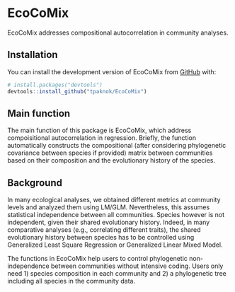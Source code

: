 
<!-- README.md is generated from README.Rmd. Please edit that file -->

# EcoCoMix

<!-- badges: start -->
<!-- badges: end -->

EcoCoMix addresses compositional autocorrelation in community analyses.

## Installation

You can install the development version of EcoCoMix from
[GitHub](https://github.com/) with:

``` r
# install.packages("devtools")
devtools::install_github("tpaknok/EcoCoMix")
```

## Main function

The main function of this package is EcoCoMix, which address
compoisitional autocorrelation in regression. Briefly, the function
automatically constructs the compositional (after considering
phylogenetic covariance between species if provided) matrix between
communities based on their composition and the evolutionary history of
the species.

## Background

In many ecological analyses, we obtained different metrics at community
levels and analyzed them using LM/GLM. Nevertheless, this assumes
statistical independence between all communities. Species however is not
independent, given their shared evolutionary history. Indeed, in many
comparative analyses (e.g., correlating different traits), the shared
evolutionary history between species has to be controlled using
Generalized Least Square Regression or Generalized Linear Mixed Model.

The functions in EcoCoMix help users to control phylogenetic
non-independence between communities without intensive coding. Users
only need 1) species composition in each community and 2) a phylogenetic
tree including all species in the community data.
